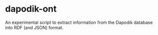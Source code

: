 # dapodik-ont

An experimental script to extract information from the Dapodik database into RDF (and JSON) format.